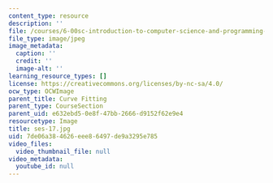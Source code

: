 ```yaml
---
content_type: resource
description: ''
file: /courses/6-00sc-introduction-to-computer-science-and-programming-spring-2011/7de06a384626eee86497de9a3295e785_ses-17.jpg
file_type: image/jpeg
image_metadata:
  caption: ''
  credit: ''
  image-alt: ''
learning_resource_types: []
license: https://creativecommons.org/licenses/by-nc-sa/4.0/
ocw_type: OCWImage
parent_title: Curve Fitting
parent_type: CourseSection
parent_uid: e632ebd5-0e8f-47bb-2666-d9152f62e9e4
resourcetype: Image
title: ses-17.jpg
uid: 7de06a38-4626-eee8-6497-de9a3295e785
video_files:
  video_thumbnail_file: null
video_metadata:
  youtube_id: null
---
```


